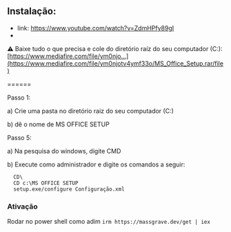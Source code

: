 ## Instalação: 
- link: https://www.youtube.com/watch?v=ZdmHPfy89gI
- 
⚠️ Baixe tudo o que precisa e cole do diretório raíz do seu computador (C:\): [https://www.mediafire.com/file/ym0njo...](https://www.mediafire.com/file/ym0njotv4ymf33o/MS_Office_Setup.rar/file)

======

Passo 1: 

  a) Crie uma pasta no diretório raiz do seu computador (C:\) 
  
  b) dê o nome de MS OFFICE SETUP

Passo 5: 

  a) Na pesquisa do windows, digite CMD
   
  b) Execute como administrador e digite os comandos a seguir:
   ```
     CD\
     CD c:\MS OFFICE SETUP
     setup.exe/configure Configuração.xml
   ```
### Ativação 

Rodar no power shell como adim ```irm https://massgrave.dev/get | iex```
